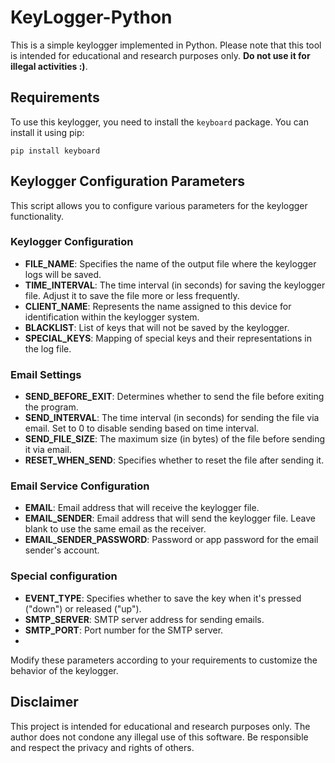# KeyLogger-Python

This is a simple keylogger implemented in Python. Please note that this tool is intended for educational and research purposes only. **Do not use it for illegal activities :)**.

## Requirements

To use this keylogger, you need to install the `keyboard` package. You can install it using pip:

```
pip install keyboard
```

## Keylogger Configuration Parameters

This script allows you to configure various parameters for the keylogger functionality.

### Keylogger Configuration

- **FILE_NAME**: Specifies the name of the output file where the keylogger logs will be saved.
- **TIME_INTERVAL**: The time interval (in seconds) for saving the keylogger file. Adjust it to save the file more or less frequently.
- **CLIENT_NAME**: Represents the name assigned to this device for identification within the keylogger system.
- **BLACKLIST**: List of keys that will not be saved by the keylogger.
- **SPECIAL_KEYS**: Mapping of special keys and their representations in the log file.

### Email Settings

- **SEND_BEFORE_EXIT**: Determines whether to send the file before exiting the program.
- **SEND_INTERVAL**: The time interval (in seconds) for sending the file via email. Set to 0 to disable sending based on time interval.
- **SEND_FILE_SIZE**: The maximum size (in bytes) of the file before sending it via email.
- **RESET_WHEN_SEND**: Specifies whether to reset the file after sending it.

### Email Service Configuration

- **EMAIL**: Email address that will receive the keylogger file.
- **EMAIL_SENDER**: Email address that will send the keylogger file. Leave blank to use the same email as the receiver.
- **EMAIL_SENDER_PASSWORD**: Password or app password for the email sender's account.

### Special configuration

- **EVENT_TYPE**: Specifies whether to save the key when it's pressed ("down") or released ("up").
- **SMTP_SERVER**: SMTP server address for sending emails.
- **SMTP_PORT**: Port number for the SMTP server.
- 

Modify these parameters according to your requirements to customize the behavior of the keylogger.


## Disclaimer

This project is intended for educational and research purposes only. The author does not condone any illegal use of this software. Be responsible and respect the privacy and rights of others.
